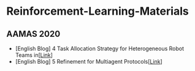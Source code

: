 # Reinforcement-Learning-Materials


## AAMAS 2020
- [English Blog] 4 Task Allocation Strategy for Heterogeneous Robot Teams in[[Link](https://github.com/lLMxl/Reinforcement-Learning-Materials/blob/main/AAMAS%202020/4%20Task%20Allocation%20Strategy%20for%20Heterogeneous%20Robot%20Teams%20in.pdf
)]
- [English Blog] 5 Refinement for Multiagent Protocols[[Link](https://github.com/lLMxl/Reinforcement-Learning-Materials/blob/main/AAMAS%202020/5%20Refinement%20for%20Multiagent%20Protocols.pdf
)]
